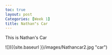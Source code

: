 ```yaml
---
toc: true
layout: post
Categories: [Week 1]
title: Nathan"s Car
---
```


This is Nathan's Car

![]({{site.baseurl }}/images/Nathancar2.jpg "car")

